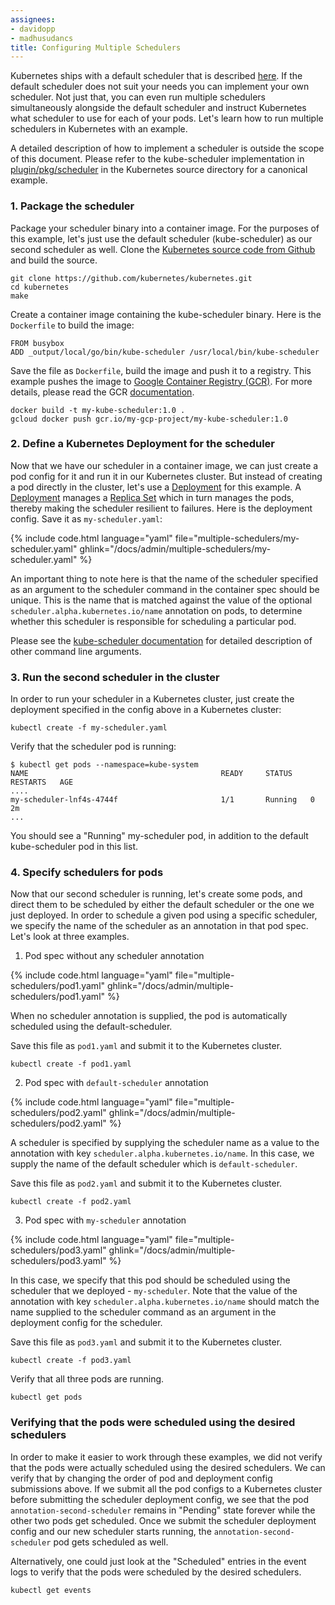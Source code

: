 ```yaml
---
assignees:
- davidopp
- madhusudancs
title: Configuring Multiple Schedulers
---
```


Kubernetes ships with a default scheduler that is described [here](/docs/admin/kube-scheduler/).
If the default scheduler does not suit your needs you can implement your own scheduler.
Not just that, you can even run multiple schedulers simultaneously alongside the default
scheduler and instruct Kubernetes what scheduler to use for each of your pods. Let's
learn how to run multiple schedulers in Kubernetes with an example.

A detailed description of how to implement a scheduler is outside the scope of this
document. Please refer to the kube-scheduler implementation in
[plugin/pkg/scheduler](https://github.com/kubernetes/kubernetes/tree/{{page.githubbranch}}/plugin/pkg/scheduler)
in the Kubernetes source directory for a canonical example.

### 1. Package the scheduler

Package your scheduler binary into a container image. For the purposes of this example,
let's just use the default scheduler (kube-scheduler) as our second scheduler as well.
Clone the [Kubernetes source code from Github](https://github.com/kubernetes/kubernetes)
and build the source.

```shell
git clone https://github.com/kubernetes/kubernetes.git
cd kubernetes
make
```

Create a container image containing the kube-scheduler binary. Here is the `Dockerfile`
to build the image:

```docker
FROM busybox
ADD _output/local/go/bin/kube-scheduler /usr/local/bin/kube-scheduler
```

Save the file as `Dockerfile`, build the image and push it to a registry. This example
pushes the image to
[Google Container Registry (GCR)](https://cloud.google.com/container-registry/).
For more details, please read the GCR
[documentation](https://cloud.google.com/container-registry/docs/).

```shell
docker build -t my-kube-scheduler:1.0 .
gcloud docker push gcr.io/my-gcp-project/my-kube-scheduler:1.0
```

### 2. Define a Kubernetes Deployment for the scheduler

Now that we have our scheduler in a container image, we can just create a pod
config for it and run it in our Kubernetes cluster. But instead of creating a pod
directly in the cluster, let's use a [Deployment](/docs/user-guide/deployments/)
for this example. A [Deployment](/docs/user-guide/deployments/) manages a
[Replica Set](/docs/user-guide/replicasets/) which in turn manages the pods,
thereby making the scheduler resilient to failures. Here is the deployment
config. Save it as `my-scheduler.yaml`:

{% include code.html language="yaml" file="multiple-schedulers/my-scheduler.yaml" ghlink="/docs/admin/multiple-schedulers/my-scheduler.yaml" %}

An important thing to note here is that the name of the scheduler specified as an
argument to the scheduler command in the container spec should be unique. This is the name that is matched against the value of the optional `scheduler.alpha.kubernetes.io/name` annotation on pods, to determine whether this scheduler is responsible for scheduling a particular pod.

Please see the
[kube-scheduler documentation](/docs/admin/kube-scheduler/) for
detailed description of other command line arguments.

### 3. Run the second scheduler in the cluster

In order to run your scheduler in a Kubernetes cluster, just create the deployment
specified in the config above in a Kubernetes cluster:

```shell
kubectl create -f my-scheduler.yaml
```

Verify that the scheduler pod is running:

```shell
$ kubectl get pods --namespace=kube-system
NAME                                           READY     STATUS    RESTARTS   AGE
....
my-scheduler-lnf4s-4744f                       1/1       Running   0          2m
...
```

You should see a "Running" my-scheduler pod, in addition to the default kube-scheduler
pod in this list.

### 4. Specify schedulers for pods

Now that our second scheduler is running, let's create some pods, and direct them to be scheduled by either the default scheduler or the one we just deployed. In order to schedule a given pod using a specific scheduler, we specify the name of the
scheduler as an annotation in that pod spec. Let's look at three examples.


1. Pod spec without any scheduler annotation

  {% include code.html language="yaml" file="multiple-schedulers/pod1.yaml" ghlink="/docs/admin/multiple-schedulers/pod1.yaml" %}

  When no scheduler annotation is supplied, the pod is automatically scheduled using the
  default-scheduler.

  Save this file as `pod1.yaml` and submit it to the Kubernetes cluster.

  ```shell
  kubectl create -f pod1.yaml
  ```
2. Pod spec with `default-scheduler` annotation

  {% include code.html language="yaml" file="multiple-schedulers/pod2.yaml" ghlink="/docs/admin/multiple-schedulers/pod2.yaml" %}

  A scheduler is specified by supplying the scheduler name as a value to the annotation
  with key `scheduler.alpha.kubernetes.io/name`. In this case, we supply the name of the
  default scheduler which is `default-scheduler`.

  Save this file as `pod2.yaml` and submit it to the Kubernetes cluster.

  ```shell
  kubectl create -f pod2.yaml
  ```
3. Pod spec with `my-scheduler` annotation

  {% include code.html language="yaml" file="multiple-schedulers/pod3.yaml" ghlink="/docs/admin/multiple-schedulers/pod3.yaml" %}

  In this case, we specify that this pod should be scheduled using the scheduler that we
  deployed - `my-scheduler`. Note that the value of the annotation with key
  `scheduler.alpha.kubernetes.io/name` should match the name supplied to the scheduler
  command as an argument in the deployment config for the scheduler.

  Save this file as `pod3.yaml` and submit it to the Kubernetes cluster.

  ```shell
  kubectl create -f pod3.yaml
  ```

  Verify that all three pods are running.

  ```shell
  kubectl get pods
  ```

### Verifying that the pods were scheduled using the desired schedulers

In order to make it easier to work through these examples, we did not verify that the
pods were actually scheduled using the desired schedulers. We can verify that by
changing the order of pod and deployment config submissions above. If we submit all the
pod configs to a Kubernetes cluster before submitting the scheduler deployment config,
we see that the pod `annotation-second-scheduler` remains in "Pending" state forever
while the other two pods get scheduled. Once we submit the scheduler deployment config
and our new scheduler starts running, the `annotation-second-scheduler` pod gets
scheduled as well.

Alternatively, one could just look at the "Scheduled" entries in the event logs to
verify that the pods were scheduled by the desired schedulers.

```shell
kubectl get events
```
